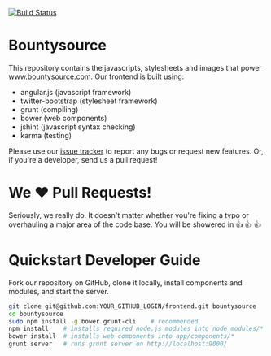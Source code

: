 [![Build Status](https://travis-ci.org/slicebo123/frontend.png)](https://travis-ci.org/slicebo123/frontend)
# Bountysource
This repository contains the javascripts, stylesheets and images that power www.bountysource.com.  Our frontend is built using:

- angular.js (javascript framework)
- twitter-bootstrap (stylesheet framework)
- grunt (compiling)
- bower (web components)
- jshint (javascript syntax checking)
- karma (testing)

Please use our [issue tracker](https://github.com/bountysource/frontend/issues) to report any bugs or request new features.  Or, if you're a developer, send us a pull request!

# We :heart: Pull Requests!
Seriously, we really do.  It doesn't matter whether you're fixing a typo or overhauling a major area of the code base.  You will be showered in :thumbsup: :thumbsup: :thumbsup:

# Quickstart Developer Guide
Fork our repository on GitHub, clone it locally, install components and modules, and start the server.

```bash
git clone git@github.com:YOUR_GITHUB_LOGIN/frontend.git bountysource
cd bountysource
sudo npm install -g bower grunt-cli    # recommended
npm install    # installs required node.js modules into node_modules/*
bower install  # installs web components into app/components/*
grunt server   # runs grunt server on http://localhost:9000/
```

